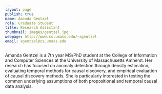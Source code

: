 ```yaml
---
layout: page
publish: true
name: Amanda Gentzel
role: Graduate Student
title: Research Assistant
thumbnail: images/gentzel.jpg
webpage: http://www.cs.umass.edu/~agentzel
email: agentzel@cs.umass.edu
---
```


Amanda Gentzel is a 7th year MS/PhD student at the College of Information and Computer Sciences at the University of Massachusetts Amherst.  Her research has focused on anomaly detection through density estimation, evaluating temporal methods for causal discovery, and empirical evaluation of causal discovery methods.  She is particularly interested in testing the common underlying assumptions of both propositional and temporal causal data analysis.
